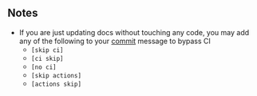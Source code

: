 ## Notes

- If you are just updating docs without touching any code, you may add any of the following to your [commit](https://docs.github.com/en/actions/managing-workflow-runs/skipping-workflow-runs) message to bypass CI
    - `[skip ci]`
    - `[ci skip]`
    - `[no ci]`
    - `[skip actions]`
    - `[actions skip]`
